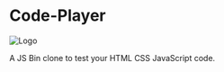 # Code-Player

![Logo](code-player-logo.png)

A  JS Bin clone to test your HTML CSS JavaScript code.
